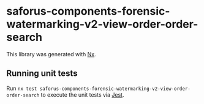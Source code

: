 # saforus-components-forensic-watermarking-v2-view-order-order-search

This library was generated with [Nx](https://nx.dev).

## Running unit tests

Run `nx test saforus-components-forensic-watermarking-v2-view-order-order-search` to execute the unit tests via [Jest](https://jestjs.io).

